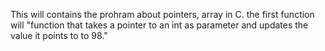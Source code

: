 This will contains the prohram about pointers, array in C. the first function will "function that takes a pointer to an int as parameter and updates the value it points to to 98."
